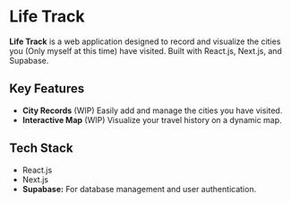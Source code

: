 # Life Track

**Life Track** is a web application designed to record and visualize the cities you (Only myself at this time) have visited. Built with React.js, Next.js, and Supabase.

## Key Features

- **City Records** (WIP) Easily add and manage the cities you have visited.
- **Interactive Map** (WIP) Visualize your travel history on a dynamic map.

## Tech Stack

- React.js
- Next.js
- **Supabase:** For database management and user authentication.

